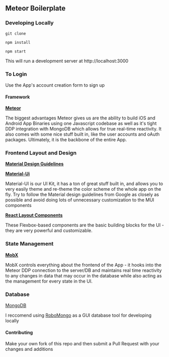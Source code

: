 ## Meteor Boilerplate

### Developing Locally

```
git clone
```

```
npm install
```

```
npm start
```

This will run a development server at http://localhost:3000

### To Login

Use the App's account creation form to sign up

#### Framework

[**Meteor**](https://www.meteor.com/)

The biggest advantages Meteor gives us are the ability to build iOS and Android App Binaries using one Javascript codebase as well as it's tight DDP integration with MongoDB which allows for true
real-time reactivity. It also comes with some nice stuff built in, like the user accounts and oAuth packages. Ultimately, it is the backbone of the entire App.

### Frontend Layout and Design

[**Material Design Guidelines**](https://material.io/guidelines/)

[**Material-Ui**](http://www.material-ui.com/#/)

Material-UI is our UI Kit, it has a ton of great stuff built in, and allows you to very easily theme and re-theme the color scheme of the whole app on the fly. Try to follow the Material design
guidelines from Google as closely as possible and avoid doing lots of unnecessary customization to the MUI components

[**React Layout Components**](https://github.com/rofrischmann/react-layout-components)

These Flexbox-based components are the basic building blocks for the UI - they are very powerful and customizable.

### State Management

[**MobX**](https://mobx.js.org/)

MobX controls everything about the frontend of the App - it hooks into the Meteor DDP connection to the server/DB and maintains real time reactivity to any changes in data that may occur in the
database while also acting as the management for every state in the UI.

### Database

[MongoDB](https://www.mongodb.com/)

I reccomend using [RoboMongo](https://robomongo.org/) as a GUI database tool for developing locally

#### Contributing

Make your own fork of this repo and then submit a Pull Request with your changes and additions
